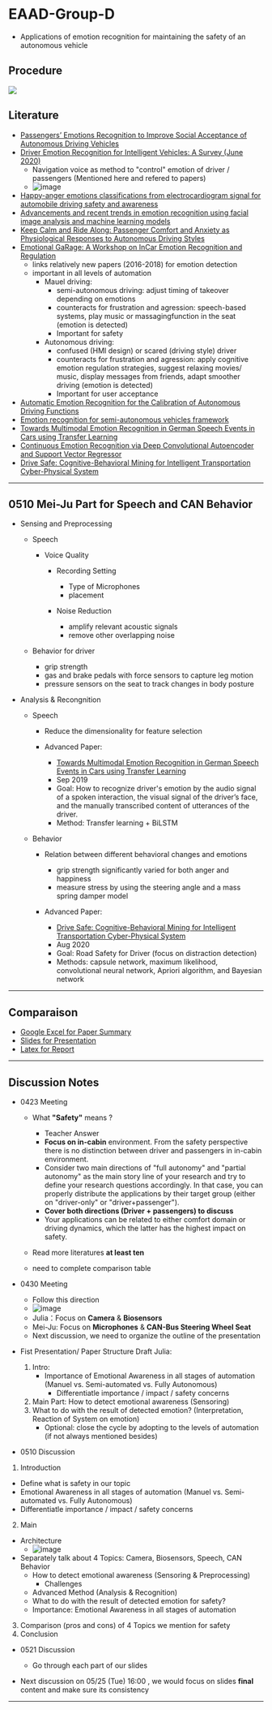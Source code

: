# EAAD-Group-D

* Applications of emotion recognition for maintaining the safety of an autonomous vehicle

## Procedure

![](https://i.imgur.com/VJkQOB5.png)

## Literature

* [Passengers’ Emotions Recognition to Improve Social Acceptance of Autonomous Driving Vehicles](https://link-springer-com.eaccess.ub.tum.de/chapter/10.1007/978-981-15-5093-5_3)
* [Driver Emotion Recognition for Intelligent Vehicles: A Survey (June 2020)](https://dl-acm-org.eaccess.ub.tum.de/doi/pdf/10.1145/3388790)
  - Navigation voice as method to "control" emotion of driver / passengers (Mentioned here and refered to papers)
  - ![image](https://user-images.githubusercontent.com/66301041/116667380-6639fa00-a99c-11eb-92ba-6233556618c9.png) 
* [Happy-anger emotions classifications from electrocardiogram signal for automobile driving safety and awareness](https://www-sciencedirect-com.eaccess.ub.tum.de/science/article/abs/pii/S2214140516303693)
* [Advancements and recent trends in emotion recognition using facial image analysis and machine learning models](https://ieeexplore-ieee-org.eaccess.ub.tum.de/document/8284512)
* [Keep Calm and Ride Along: Passenger Comfort and Anxiety as Physiological Responses to Autonomous Driving Styles](https://dl.acm.org/doi/pdf/10.1145/3313831.3376247?casa_token=Qu_HFEDwdj4AAAAA:sLcxVV1rRLz17xA8zJol2VFWiRbDC8X-Ro-6XKE741kI1IcZfu7SRTxolI2hXbYqH6b1OvjtA5uvcg)
* [Emotional GaRage: A Workshop on InCar Emotion Recognition and Regulation ](https://dl.acm.org/doi/pdf/10.1145/3239092.3239098?casa_token=Cr0MnnNqjroAAAAA%3A3fdlKhy9jrnd6JAunrhFGIJQNncY0VrbvqhmhMiN97kkfrIcuLouLPelaqQacw7-sAdxurc50-857A)
  - links relatively new papers (2016-2018) for emotion detection
  - important in all levels of automation
    - Mauel driving: 
      - semi-autonomous driving: adjust timing of takeover depending on emotions
      - counteracts for frustration and agression: speech-based systems, play music or massagingfunction in the seat (emotion is detected)
      - Important for safety
    - Autonomous driving: 
      - confused (HMI design) or scared (driving style) driver
      - counteracts for frustration and agression: apply cognitive emotion regulation strategies, suggest relaxing movies/ music, display messages from friends, adapt smoother driving (emotion is detected)
      - Important for user acceptance
* [Automatic Emotion Recognition for the Calibration of Autonomous Driving Functions](https://www.mdpi.com/2079-9292/9/3/518)
* [Emotion recognition for semi-autonomous vehicles framework](https://link.springer.com/article/10.1007/s12008-018-0473-9)
* [Towards Multimodal Emotion Recognition in German Speech Events in Cars using Transfer Learning](https://arxiv.org/pdf/1909.02764.pdf)
* [Continuous Emotion Recognition via Deep Convolutional Autoencoder and Support Vector Regressor](https://arxiv.org/pdf/2001.11976.pdf)
* [Drive Safe: Cognitive-Behavioral Mining for Intelligent Transportation Cyber-Physical System](https://arxiv.org/pdf/2008.10148.pdf)

---
## 0510 Mei-Ju Part for Speech and CAN Behavior

* Sensing and Preprocessing

    - Speech

        - Voice Quality

            - Recording Setting

                - Type of Microphones
                - placement

            - Noise Reduction

                - amplify relevant acoustic signals
                - remove other overlapping noise

    - Behavior for driver

        - grip strength
        - gas and brake pedals with force sensors to capture leg motion
        - pressure sensors on the seat to track changes in body posture

* Analysis & Recongnition

    - Speech

        - Reduce the dimensionality for feature selection
        - Advanced Paper:

            - [Towards Multimodal Emotion Recognition in German Speech Events in Cars using Transfer Learning](https://arxiv.org/pdf/1909.02764.pdf)
            - Sep 2019
            - Goal: How to recognize driver's emotion by the audio signal of a spoken interaction, the visual signal of the driver’s face, and the manually transcribed content of utterances of the driver. 
            - Method: Transfer learning + BiLSTM

    - Behavior

        - Relation between different behavioral changes and emotions

            - grip strength significantly varied for both anger and happiness 
            - measure stress by using the steering angle and a mass spring damper model 

        - Advanced Paper:
        
            - [Drive Safe: Cognitive-Behavioral Mining for Intelligent Transportation Cyber-Physical System](https://arxiv.org/pdf/2008.10148.pdf)
            - Aug 2020
            - Goal: Road Safety for Driver (focus on distraction detection)
            - Methods: capsule network, maximum likelihood, convolutional neural network, Apriori algorithm, and Bayesian network

---
## Comparaison

* [Google Excel for Paper Summary](https://docs.google.com/spreadsheets/d/18k6Jx_4VeK_lypwkIREGcaDZPzUHlqBQKtNft-X7Mfg/edit?usp=sharing)
* [Slides for Presentation](https://docs.google.com/presentation/d/19dKgfZl-CTtuMnRiy_aveLTkNYfGI-9jYAZ4pGj2Bi8/edit?usp=sharing)
* [Latex for Report](https://latex.tum.de/3146929735hfsbtvxmkppv)

---
## Discussion Notes

* 0423 Meeting

  - What **"Safety"** means ?
    
    - Teacher Answer
    - **Focus on in-cabin** environment. From the safety perspective there is no distinction between driver and passengers in in-cabin environment.
    - Consider two main directions of "full autonomy" and "partial autonomy" as the main story line of your research and try to define your research questions accordingly. In that case, you can properly distribute the applications by their target group (either on "driver-only" or "driver+passenger").
    - **Cover both directions (Driver + passengers) to discuss**
    - Your applications can be related to either comfort domain or driving dynamics, which the latter has the highest impact on safety. 

  - Read more literatures **at least ten**
  - need to complete comparison table

* 0430 Meeting

  - Follow this direction
  - ![image](https://user-images.githubusercontent.com/66301041/116667380-6639fa00-a99c-11eb-92ba-6233556618c9.png) 
  - Julia：Focus on **Camera** & **Biosensors**
  - Mei-Ju: Focus on **Microphones** & **CAN-Bus Steering Wheel Seat**
  - Next discussion, we need to organize the outline of the presentation 

* Fist Presentation/ Paper Structure Draft Julia:
	1. Intro: 
		- Importance of Emotional Awareness in all stages of automation (Manuel vs. Semi-automated vs. Fully Autonomous)
			- Differentiatle importance / impact / safety concerns
	2. Main Part: How to detect emotional awareness (Sensoring)
	3. What to do with the result of detected emotion? (Interpretation, Reaction of System on emotion)
		- Optional: close the cycle by adopting to the levels of automation (if not always mentioned besides)

* 0510 Discussion

**<Outline of Presentation>**

1. Introduction
* Define what is safety in our topic
* Emotional Awareness in all stages of automation (Manuel vs. Semi-automated vs. Fully Autonomous)
* Differentiatle importance / impact / safety concerns

2. Main
* Architecture
	- ![image](https://user-images.githubusercontent.com/66301041/116667380-6639fa00-a99c-11eb-92ba-6233556618c9.png)
* Separately talk about 4 Topics: Camera, Biosensors, Speech, CAN Behavior
	- How to detect emotional awareness (Sensoring & Preprocessing)
		- Challenges
	- Advanced Method (Analysis & Recognition)
	- What to do with the result of detected emotion for safety?
	- Importance: Emotional Awareness in all stages of automation

3. Comparison (pros and cons) of 4 Topics we mention for safety
4. Conclusion

* 0521 Discussion
	
	- Go through each part of our slides

* Next discussion on 05/25 (Tue) 16:00 , we would focus on slides **final** content and make sure its consistency


---

